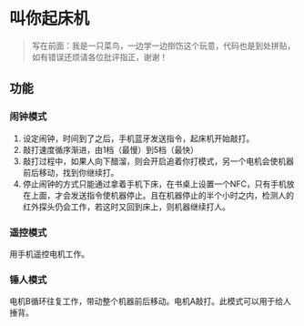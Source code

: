 # 叫你起床机
> 写在前面：我是一只菜鸟，一边学一边捯饬这个玩意，代码也是到处拼贴，如有错误还烦请各位批评指正，谢谢！

## 功能
### 闹钟模式
1. 设定闹钟，时间到了之后，手机蓝牙发送指令，起床机开始敲打。
2. 敲打速度循序渐进，由1档（最慢）到5档（最快）
3. 敲打过程中，如果人向下醋溜，则会开启追着你打模式，另一个电机会使机器前后移动，找到你继续打。
4. 停止闹钟的方式只能通过拿着手机下床，在书桌上设置一个NFC，只有手机放在上面，才会发送指令使机器停止。且在机器停止的半个小时之内，检测人的红外探头仍会工作，若这时又回到床上，则机器继续打人。

### 遥控模式
用手机遥控电机工作。
### 锤人模式
电机B循环往复工作，带动整个机器前后移动。电机A敲打。此模式可以用于给人捶背。